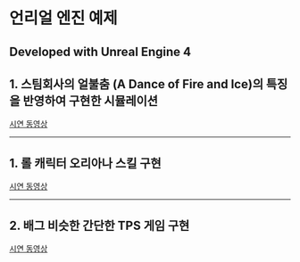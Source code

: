 # 언리얼 엔진 예제

Developed with Unreal Engine 4   
---
## 1. 스팀회사의 얼불춤 (A Dance of Fire and Ice)의 특징을 반영하여 구현한 시뮬레이션
[시연 동영상](https://youtu.be/osqCmpbZOio)

---
## 1. 롤 캐릭터 오리아나 스킬 구현
[시연 동영상](https://youtu.be/awBJutd_Jyc)

---
## 2. 배그 비슷한 간단한 TPS 게임 구현
[시연 동영상](https://youtu.be/J2F54ePCnwE)
